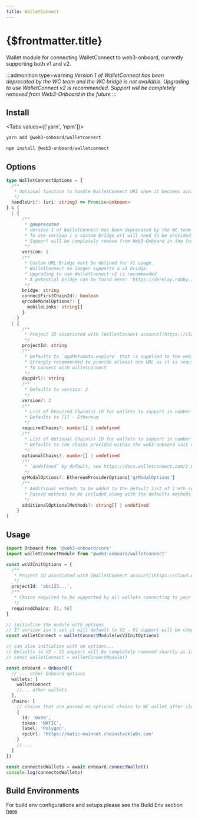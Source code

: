 ```yaml
---
title: WalletConnect
---
```


# {$frontmatter.title}

Wallet module for connecting WalletConnect to web3-onboard, currently supporting both v1 and v2.

:::admonition type=warning
_Version 1 of WalletConnect has been deprecated by the WC team and the WC bridge is not available. Upgrading to use WalletConnect v2 is recommended. Support will be completely removed from Web3-Onboard in the future_
:::

## Install

<Tabs values={['yarn', 'npm']}>
<TabPanel value="yarn">

```sh copy
yarn add @web3-onboard/walletconnect
```

  </TabPanel>
  <TabPanel value="npm">

```sh copy
npm install @web3-onboard/walletconnect
```

  </TabPanel>
</Tabs>

## Options

```typescript
type WalletConnectOptions = {
  /**
   * Optional function to handle WalletConnect URI when it becomes available
   */
  handleUri?: (uri: string) => Promise<unknown>
} & (
  | {
      /**
       * @deprecated
       * Version 1 of WalletConnect has been deprecated by the WC team and the WC bridge is not available.
       * To use version 1 a custom bridge url will need to be provided.
       * Support will be completely remove from Web3-Onboard in the future
       */
      version: 1
      /**
       * Custom URL Bridge must be defined for V1 usage.
       * WalletConnect no longer supports a v1 bridge.
       * Upgrading to use WalletConnect v2 is recommended.
       * A potential bridge can be found here: 'https://derelay.rabby.io'
       */
      bridge: string
      connectFirstChainId?: boolean
      qrcodeModalOptions?: {
        mobileLinks: string[]
      }
    }
  | {
      /**
       * Project ID associated with [WalletConnect account](https://cloud.walletconnect.com)
       */
      projectId: string
      /**
       * Defaults to `appMetadata.explore` that is supplied to the web3-onboard init
       * Strongly recommended to provide atleast one URL as it is required by some wallets (i.e. MetaMask)
       * To connect with walletconnect
       */
      dappUrl?: string
      /**
       * Defaults to version: 2
       */
      version?: 2
      /**
       * List of Required Chain(s) ID for wallets to support in number format (integer or hex)
       * Defaults to [1] - Ethereum
       */
      requiredChains?: number[] | undefined
      /**
       * List of Optional Chain(s) ID for wallets to support in number format (integer or hex)
       * Defaults to the chains provided within the web3-onboard init chain property
       */
      optionalChains?: number[] | undefined
      /**
       * `undefined` by default, see https://docs.walletconnect.com/2.0/web/walletConnectModal/options
       */
      qrModalOptions?: EthereumProviderOptions['qrModalOptions']
      /**
       * Additional methods to be added to the default list of ['eth_sendTransaction',  'eth_signTransaction',  'personal_sign',  'eth_sign',  'eth_signTypedData',  'eth_signTypedData_v4']
       * Passed methods to be included along with the defaults methods - see https://docs.walletconnect.com/2.0/web/walletConnectModal/options
       */
      additionalOptionalMethods?: string[] | undefined
    }
)
```

## Usage

```typescript
import Onboard from '@web3-onboard/core'
import walletConnectModule from '@web3-onboard/walletconnect'

const wcV2InitOptions = {
  /**
   * Project ID associated with [WalletConnect account](https://cloud.walletconnect.com)
   */
  projectId: 'abc123...',
  /**
   * Chains required to be supported by all wallets connecting to your DApp
   */
  requiredChains: [1, 56]
}

// initialize the module with options
// If version isn't set it will default to V2 - V1 support will be completely removed shortly as it is deprecated
const walletConnect = walletConnectModule(wcV2InitOptions)

// can also initialize with no options...
// Defaults to V2 - V1 support will be completely removed shortly as it is deprecated
// const walletConnect = walletConnectModule()

const onboard = Onboard({
  // ... other Onboard options
  wallets: [
    walletConnect
    //... other wallets
  ],
  chains: [
    // chains that are passed as optional chains to WC wallet after cleaning and parsing as number[]
    {
      id: '0x89',
      token: 'MATIC',
      label: 'Polygon',
      rpcUrl: 'https://matic-mainnet.chainstacklabs.com'
    }
    // ...
  ]
})

const connectedWallets = await onboard.connectWallet()
console.log(connectedWallets)
```

## Build Environments

For build env configurations and setups please see the Build Env section [here](/docs/modules/core#build-environments)
